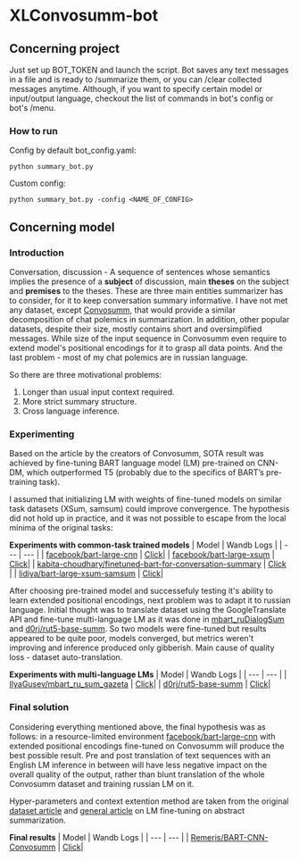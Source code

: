 # XLConvosumm-bot
## Concerning project
Just set up BOT_TOKEN and launch the script.
Bot saves any text messages in a file and is ready to /summarize them, or you can /clear collected messages anytime.
Although, if you want to specify certain model or input/output language,
checkout the list of commands in bot's config or bot's /menu.
### How to run
Config by default bot_config.yaml:
```
python summary_bot.py
```
Custom config:
```
python summary_bot.py -config <NAME_OF_CONFIG>
```
## Concerning model
### Introduction

Conversation, discussion - A sequence of sentences whose semantics implies the presence of a **subject** of discussion, main **theses** on the subject and **premises** to the theses. These are three main entities summarizer has to consider, for it to keep conversation summary informative.
I have not met any dataset, except [Convosumm](https://github.com/Yale-LILY/ConvoSumm), that would provide a similar decomposition of chat polemics in summarization. In addition, other popular datasets, despite their size, mostly contains short and oversimplified messages. While size of the input sequence in Convosumm even require to extend model's positional encodings for it to grasp all data points. And the last problem - most of my chat polemics are in russian language.

So there are three motivational problems:
1. Longer than usual input context required.
2. More strict summary structure.
3. Cross language inference.

### Experimenting

Based on the article by the creators of Convosumm, SOTA result was achieved by fine-tuning BART language model (LM) pre-trained on CNN-DM, which outperformed T5 (probably due to the specifics of BART’s pre-training task).

I assumed that initializing LM with weights of fine-tuned models on similar task datasets (XSum, samsum) could improve convergence. The hypothesis did not hold up in practice, and it was not possible to escape from the local minima of the original tasks:

**Experiments with common-task trained models**
| Model | Wandb Logs |
| --- | --- |
| [facebook/bart-large-cnn](https://huggingface.co/facebook/bart-large-cnn) | [Click](https://wandb.ai/remeris/Convosumm-Models-comparison/runs/dfdt7k6a)|
| [facebook/bart-large-xsum](https://huggingface.co/facebook/bart-large-cnn) | [Click](https://wandb.ai/remeris/Convosumm-Models-comparison/runs/afbi9efy)|
| [kabita-choudhary/finetuned-bart-for-conversation-summary](https://huggingface.co/facebook/bart-large-cnn) | [Click](https://wandb.ai/remeris/Convosumm-Models-comparison/runs/sw9vwayl) |
| [lidiya/bart-large-xsum-samsum](https://huggingface.co/facebook/bart-large-cnn) | [Click](https://wandb.ai/remeris/Convosumm-Models-comparison/runs/t2szthnp)|

After choosing pre-trained model and successefuly testing it's ability to learn extended positional encodings, next problem was to adapt it to russian language. Initial thought was to translate dataset using the GoogleTranslate API and fine-tune multi-language LM as it was done in [mbart_ruDialogSum](https://huggingface.co/Kirili4ik/mbart_ruDialogSum) and [d0rj/rut5-base-summ](https://huggingface.co/d0rj/rut5-base-summ). So two models were fine-tuned but results appeared to be quite poor, models converged, but metrics weren't improving and inference produced only gibberish. Main cause of quality loss - dataset auto-translation.

**Experiments with multi-language LMs**
| Model | Wandb Logs |
| --- | --- |
| [IlyaGusev/mbart_ru_sum_gazeta](https://huggingface.co/IlyaGusev/mbart_ru_sum_gazeta) | [Click](https://wandb.ai/remeris/Convosumm-Models-comparison/runs/dn5wjcv4)|
| [d0rj/rut5-base-summ](https://huggingface.co/d0rj/rut5-base-summ) | [Click](https://wandb.ai/remeris/Convosumm-Models-comparison/runs/og2mm25e)|

### Final solution
Considering everything mentioned above, the final hypothesis was as follows: in a resource-limited environment [facebook/bart-large-cnn](https://huggingface.co/facebook/bart-large-cnn) with extended positional encodings fine-tuned on Convosumm will produce the best possible result. Pre and post translation of text sequences with an English LM inference in between will have less negative impact on the overall quality of the output, rather than blunt translation of the whole Convosumm dataset and training russian LM on it.

Hyper-parameters and context extention method are taken from the original [dataset article](https://arxiv.org/pdf/2106.00829.pdf) and [general article](https://arxiv.org/pdf/2010.12836.pdf) on LM fine-tuning on abstract summarization.

**Final results**
| Model | Wandb Logs |
| --- | --- |
| [Remeris/BART-CNN-Convosumm](https://huggingface.co/Remeris/BART-CNN-Convosumm) | [Click](https://wandb.ai/remeris/BART-CNN-Convosumm/runs/68syxthd)|